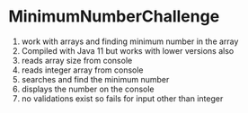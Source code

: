# MinimumNumberChallenge
1. work with arrays and finding minimum number in the array
2. Compiled with Java 11 but works with lower versions also
3. reads array size from console
4. reads integer array from console
5. searches and find the minimum number
6. displays the number on the console
7. no validations exist so fails for input other than integer
